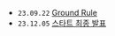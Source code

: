 - `23.09.22` [Ground Rule](https://github.com/K-CoB/docs/blob/main/ground_rule.md) 
- `23.12.05` [스타트 최종 발표](https://github.com/K-CoB/docs/blob/main/presentation_start.md) 
